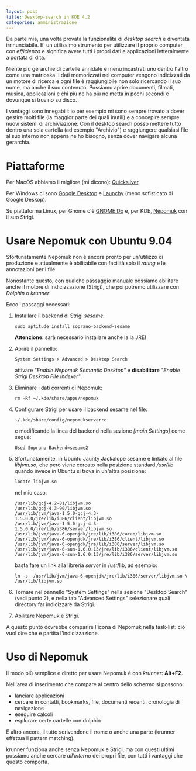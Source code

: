 ```yaml
---
layout: post
title: Desktop-search in KDE 4.2
categories: amministrazione
---
```


Da parte mia, una volta provata la funzionalità di *desktop search* è
diventata irrinunciabile. E' un utilissimo strumento per utilizzare il
proprio computer con *efficienza* e significa avere tutti i propri
dati e applicazioni letteralmente a portata di dita.

Niente più gerarchie di cartelle annidate e menu incastrati uno
dentro l'altro come una matrioska. I dati memorizzati nel computer
vengono indicizzati da un motore di ricerca e ogni file è
raggiungibile non solo ricercando il suo nome, ma anche il suo
contenuto. Possiamo aprire documenti, filmati, musica, applicazioni e
chi più ne ha più ne metta in pochi secondi e dovunque si trovino su
disco.

I vantaggi sono innegabili: io per esempio mi sono sempre trovato a
dover gestire molti file (la maggior parte dei quali inutili) e a
concepire sempre nuovi sistemi di archiviazione. Con il desktop search
posso mettere tutto dentro una sola cartella (ad esempio "Archivio") e
raggiungere qualsiasi file al suo interno non appena ne ho bisogno,
senza dover navigare alcuna gerarchia.

Piattaforme
===========

Per MacOS abbiamo il migliore (mi dicono):
[Quicksilver](https://quicksilver.en.softonic.com/mac). 

Per Windows ci sono [Google Desktop](https://desktop.google.com/it/) e
[Launchy](https://www.launchy.net/) (meno sofisticato
di Google Deskop).

Su piattaforma Linux, per Gnome c'è [GNOME Do](https://do.davebsd.com/) e, per
KDE,
[Nepomuk](https://nepomuk.semanticdesktop.org/) con il suo Strigi.

Usare Nepomuk con Ubuntu 9.04
=============================

Sfortunatamente Nepomuk non è ancora pronto per un'utilizzo di
produzione e attualmente è abilitabile con facilità solo il *rating* e
le annotazioni per i file.

Nonostante questo, con qualche passaggio manuale possiamo abilitare
anche il motore di indicizzazione (Strigi), che poi potremo utilizzare
con *Dolphin* o *krunner*.

Ecco i passaggi necessari:

 1. Installare il backend di Strigi *sesame*:

	    sudo aptitude install soprano-backend-sesame

    **Attenzione**: sarà necessario installare anche la la JRE!
 1. Aprire il pannello:
    
	    System Settings > Advanced > Desktop Search

	attivare *"Enable Nepomuk Semantic Desktop"* e **disabilitare**
	*"Enable Strigi Desktop File Indexer"*.
 1. Eliminare i dati correnti di Nepomuk:
	    
	    rm -Rf ~/.kde/share/apps/nepomuk
	    
 1. Configurare Strigi per usare il backend sesame nel file:
 
	    ~/.kde/share/config/nepomukserverrc
	 
	 e modificando la linea del backend nella sezione *\[main Settings\]*
	come segue:
	 
		Used Soprano Backend=sesame2
		
 1. Sfortunatamente, in Ubuntu Jaunty Jackalope sesame è linkato al
 file *libjvm.so*, che però viene cercato nella posizione standard
 */usr/lib* quando invece in Ubuntu si trova in un'altra posizione:

 	    locate libjvm.so

    nel mio caso:

	    /usr/lib/gcj-4.2-81/libjvm.so
	    /usr/lib/gcj-4.3-90/libjvm.so
	    /usr/lib/jvm/java-1.5.0-gcj-4.3-1.5.0.0/jre/lib/i386/client/libjvm.so
	    /usr/lib/jvm/java-1.5.0-gcj-4.3-1.5.0.0/jre/lib/i386/server/libjvm.so
	    /usr/lib/jvm/java-6-openjdk/jre/lib/i386/cacao/libjvm.so
	    /usr/lib/jvm/java-6-openjdk/jre/lib/i386/client/libjvm.so
	    /usr/lib/jvm/java-6-openjdk/jre/lib/i386/server/libjvm.so
	    /usr/lib/jvm/java-6-sun-1.6.0.13/jre/lib/i386/client/libjvm.so
	    /usr/lib/jvm/java-6-sun-1.6.0.13/jre/lib/i386/server/libjvm.so

    basta fare un link alla libreria *server* in /usr/lib, ad esempio:

	    ln -s  /usr/lib/jvm/java-6-openjdk/jre/lib/i386/server/libjvm.so \
		/usr/lib/libjvm.so

 1. Tornare nel pannello "System Settings" nella sezione "Desktop Search" (vedi
punto 2), e nella tab "Advanced Settings"  selezionare quali directory far
indicizzare da Strigi.
 1. Abilitare Nepomuk e Strigi. 

A questo punto dovrebbe comparire l'icona di Nepomuk nella task-list: ciò vuol
dire che è partita l'indicizzazione. 

Uso di Nepomuk
==============

Il modo più semplice e diretto per usare Nepomuk è con *krunner*: **Alt+F2**.

Nell'area di inserimento che compare al centro dello schermo si possono:

 - lanciare applicazioni
 - cercare in contatti, bookmarks, file, documenti recenti, cronologia di
navigazione 
 - eseguire calcoli
 - esplorare certe cartelle con dolphin

E altro ancora, il tutto scrivendone il nome o anche una parte (krunner effettua
il pattern matching). 

krunner funziona anche senza Nepomuk e Strigi, ma con questi ultimi possiamo
anche cercare *all'interno* dei propri file, con tutti i vantaggi che questo
comporta.